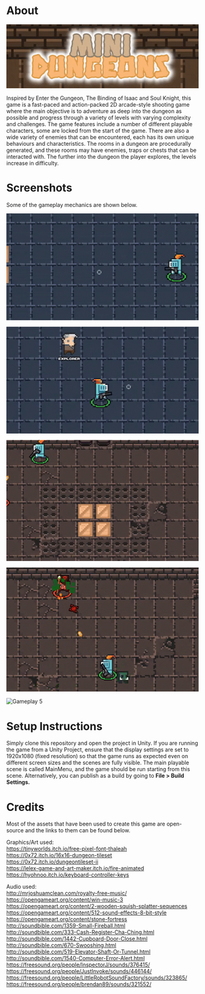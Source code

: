 # About
![Title](https://github.com/4-bytes/Mini-Dungeons/blob/master/gifs/title.gif)

Inspired by Enter the Gungeon, The Binding of Isaac and Soul Knight, this game is a fast-paced and action-packed 2D arcade-style shooting game where the main objective is to adventure as deep into the dungeon as possible and progress through a variety of levels with varying complexity and challenges. The game features include a number of different playable characters, some are locked from the start of the game. There are also a wide variety of enemies that can be encountered, each has its own unique behaviours and characteristics. The rooms in a dungeon are procedurally generated, and these rooms may have enemies, traps or chests that can be interacted with. The further into the dungeon the player explores, the levels increase in difficulty. 


# Screenshots
Some of the gameplay mechanics are shown below. <br>

![Gameplay 1](https://github.com/4-bytes/Mini-Dungeons/blob/master/gifs/gameplay1.gif) 

![Gameplay 2](https://github.com/4-bytes/Mini-Dungeons/blob/master/gifs/gameplay2.gif)

![Gameplay 3](https://github.com/4-bytes/Mini-Dungeons/blob/master/gifs/gameplay3.gif)

![Gameplay 4](https://github.com/4-bytes/Mini-Dungeons/blob/master/gifs/gameplay4.gif)

![Gameplay 5](https://github.com/4-bytes/Mini-Dungeons/blob/master/gifs/gameplay5.gif)

# Setup Instructions
Simply clone this repository and open the project in Unity. If you are running the game from a Unity Project, ensure that the display settings are set to 1920x1080 (fixed resolution) so that the game runs as expected even on different screen sizes and the scenes are fully visible. The main playable scene is called MainMenu, and the game should be run starting from this scene. Alternatively, you can publish as a build by going to <b>File > Build Settings.</b>


# Credits
Most of the assets that have been used to create this game are open-source and the links to them can be found below.

Graphics/Art used: <br>
https://tinyworlds.itch.io/free-pixel-font-thaleah <br>
https://0x72.itch.io/16x16-dungeon-tileset <br>
https://0x72.itch.io/dungeontileset-ii <br>
https://lelex-game-and-art-maker.itch.io/fire-animated <br>
https://hyohnoo.itch.io/keyboard-controller-keys <br>

Audio used:<br>
http://mrjoshuamclean.com/royalty-free-music/ <br>
https://opengameart.org/content/win-music-3 <br>
https://opengameart.org/content/2-wooden-squish-splatter-sequences <br>
https://opengameart.org/content/512-sound-effects-8-bit-style<br>
https://opengameart.org/content/stone-fortress <br>
http://soundbible.com/1359-Small-Fireball.html <br>
http://soundbible.com/333-Cash-Register-Cha-Ching.html<br>
http://soundbible.com/1442-Cupboard-Door-Close.html <br>
http://soundbible.com/670-Swooshing.html <br>
http://soundbible.com/519-Elevator-Shaft-Or-Tunnel.html<br>
http://soundbible.com/1540-Computer-Error-Alert.html<br>
https://freesound.org/people/InspectorJ/sounds/376415/<br>
https://freesound.org/people/JustInvoke/sounds/446144/<br>
https://freesound.org/people/LittleRobotSoundFactory/sounds/323865/<br>
https://freesound.org/people/brendan89/sounds/321552/ <br>
